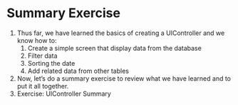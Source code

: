 ﻿# Summary Exercise

1.	Thus far, we have learned the basics of creating a UIController and we know how to:
    1.	Create a simple screen that display data from the database
    2.	Filter data
    3.	Sorting the date
    4.	Add related data from other tables
2.	Now, let’s do a summary exercise to review what we have learned and to put it all together.
3.	Exercise: UIController Summary